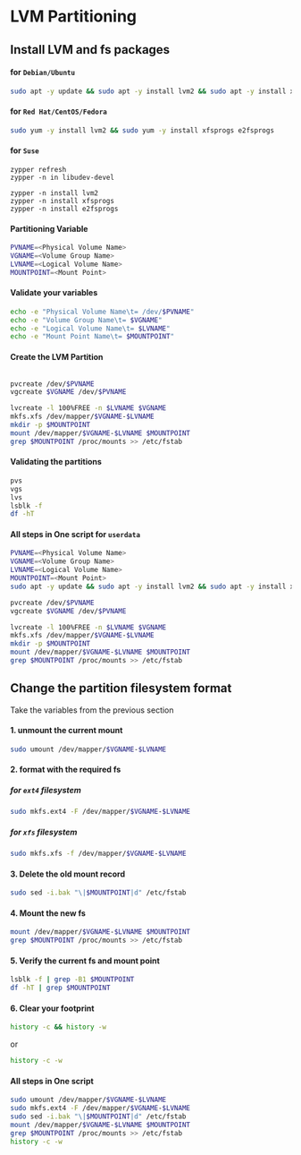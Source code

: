 # LVM Partitioning

## Install LVM and fs packages 

#### for `Debian/Ubuntu`
```bash
sudo apt -y update && sudo apt -y install lvm2 && sudo apt -y install xfsprogs e2fsprogs

```
#### for `Red Hat/CentOS/Fedora`
```bash
sudo yum -y install lvm2 && sudo yum -y install xfsprogs e2fsprogs
```

#### for `Suse`
```
zypper refresh
zypper -n in libudev-devel

zypper -n install lvm2
zypper -n install xfsprogs
zypper -n install e2fsprogs
```



<!-- ## Partitioning Variables

```bash
PVNAME=
```
```bash
VGNAME=
```
```bash
LVNAME=
```
```bash
MOUNTPOINT=
``` -->

#### Partitioning Variable
```bash
PVNAME=<Physical Volume Name>
VGNAME=<Volume Group Name>
LVNAME=<Logical Volume Name>
MOUNTPOINT=<Mount Point>
```

#### Validate your variables

```bash
echo -e "Physical Volume Name\t= /dev/$PVNAME"
echo -e "Volume Group Name\t= $VGNAME"
echo -e "Logical Volume Name\t= $LVNAME"
echo -e "Mount Point Name\t= $MOUNTPOINT"
```

#### Create the LVM Partition
```bash

pvcreate /dev/$PVNAME
vgcreate $VGNAME /dev/$PVNAME

lvcreate -l 100%FREE -n $LVNAME $VGNAME
mkfs.xfs /dev/mapper/$VGNAME-$LVNAME
mkdir -p $MOUNTPOINT
mount /dev/mapper/$VGNAME-$LVNAME $MOUNTPOINT
grep $MOUNTPOINT /proc/mounts >> /etc/fstab

```
#### Validating the partitions

```bash
pvs
vgs
lvs
lsblk -f
df -hT
```

#### All steps in One script for `userdata`

```bash
PVNAME=<Physical Volume Name>
VGNAME=<Volume Group Name>
LVNAME=<Logical Volume Name>
MOUNTPOINT=<Mount Point>
sudo apt -y update && sudo apt -y install lvm2 && sudo apt -y install xfsprogs e2fsprogs

pvcreate /dev/$PVNAME
vgcreate $VGNAME /dev/$PVNAME

lvcreate -l 100%FREE -n $LVNAME $VGNAME
mkfs.xfs /dev/mapper/$VGNAME-$LVNAME
mkdir -p $MOUNTPOINT
mount /dev/mapper/$VGNAME-$LVNAME $MOUNTPOINT
grep $MOUNTPOINT /proc/mounts >> /etc/fstab
```
<!-- 
```bash

apt -y update && apt -y install lvm2 && apt -y install xfsprogs 

pvcreate /dev/vdb
vgcreate vg_fidelis /dev/vdb

lvcreate -l 100%FREE -n lv_opt vg_fidelis
mkfs.xfs /dev/mapper/vg_fidelis-lv_opt
mkdir -p /opt/fidelis_endpoint
mount /dev/mapper/vg_fidelis-lv_opt /opt/fidelis_endpoint
grep /opt/fidelis_endpoint /proc/mounts >> /etc/fstab

``` -->



## Change the partition filesystem format

Take the variables from the previous section
#### 1. unmount the current mount
```bash
sudo umount /dev/mapper/$VGNAME-$LVNAME
```

#### 2. format with the required fs

##### for `ext4` filesystem
```bash
sudo mkfs.ext4 -F /dev/mapper/$VGNAME-$LVNAME
```
##### for `xfs` filesystem
```bash
sudo mkfs.xfs -f /dev/mapper/$VGNAME-$LVNAME
```
#### 3. Delete the old mount record
```bash
sudo sed -i.bak "\|$MOUNTPOINT|d" /etc/fstab  
```

#### 4. Mount the new fs
```bash
mount /dev/mapper/$VGNAME-$LVNAME $MOUNTPOINT 
grep $MOUNTPOINT /proc/mounts >> /etc/fstab
```
#### 5. Verify the current fs and mount point
```bash
lsblk -f | grep -B1 $MOUNTPOINT
df -hT | grep $MOUNTPOINT

```

<!-- # sudo mkfs -t ext4 /dev/mapper/$VGNAME-$LVNAME -->

####  6. Clear your footprint
```bash
history -c && history -w
```
or
```bash
history -c -w
```

#### All steps in One script

```bash
sudo umount /dev/mapper/$VGNAME-$LVNAME
sudo mkfs.ext4 -F /dev/mapper/$VGNAME-$LVNAME
sudo sed -i.bak "\|$MOUNTPOINT|d" /etc/fstab
mount /dev/mapper/$VGNAME-$LVNAME $MOUNTPOINT 
grep $MOUNTPOINT /proc/mounts >> /etc/fstab
history -c -w
```